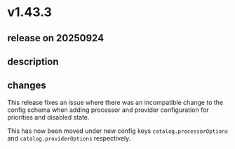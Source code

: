 # v1.43.3

## release on 20250924
## description
## changes
This release fixes an issue where there was an incompatible change to the config schema when adding processor and provider configuration for priorities and disabled state.

This has now been moved under new config keys <code>catalog.processorOptions</code> and <code>catalog.providerOptions</code> respectively.

